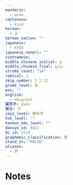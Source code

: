 ```yaml
---
mandarin:
  - qiáo
cantonese:
  - kiu4
korean:
  - 교
korean_native: ""
japanese:
  - KYOU
japanese_nanori: ""
vietnamese:
middle_chinese_initial: ɡ
middle_chinese_final: ɣiᴇu
stroke_count: "14"
radical: 人
skip_number: 1-2-12
grade_level: 名
pos: ""
english:
  - emigrant
羅馬字: gyau
韓文: 걋
joyo_level: 表外字
hsk_level: ""
hanmun_edu_level: ""
danayo_id: 8421
mc_id: 2514
graphemic_classification: 喬
stand_in: "FALSE"
aliases:
  - 侨
---
```


# Notes
